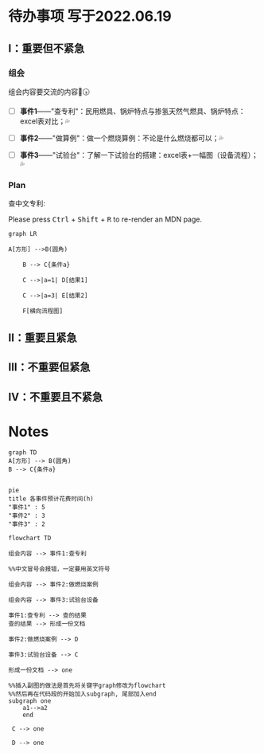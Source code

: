 # 待办事项 写于2022.06.19

## Ⅰ：重要但不紧急

### 组会

组会内容要交流的内容💬🕟

- [ ] **事件1**——"查专利"：民用燃具、锅炉特点与掺氢天然气燃具、锅炉特点：excel表对比；💦

- [ ] **事件2**——"做算例"：做一个燃烧算例：不论是什么燃烧都可以；💦

- [ ] **事件3**——"试验台"：了解一下试验台的搭建：excel表+一幅图（设备流程）；💦

### Plan

查中文专利:

 <p>Please press <kbd>Ctrl</kbd> + <kbd>Shift</kbd> + <kbd>R</kbd> to re-render an MDN page.</p>





```mermaid
graph LR

A[方形] -->B(圆角)

    B --> C{条件a}

    C -->|a=1| D[结果1]

    C -->|a=3| E[结果2]

    F[横向流程图]

```

## Ⅱ：重要且紧急



## Ⅲ：不重要但紧急



## Ⅳ：不重要且不紧急



# Notes

```mermaid
graph TD
A[方形] --> B(圆角)
B --> C{条件a}


```





```mermaid
pie
title 各事件预计花费时间(h)
"事件1" : 5
"事件2" : 3
"事件3" : 2
```

```mermaid
flowchart TD

组会内容 --> 事件1:查专利

%%中文冒号会报错，一定要用英文符号

组会内容 --> 事件2:做燃烧案例

组会内容 --> 事件3:试验台设备

事件1:查专利 --> 查的结果
查的结果 --> 形成一份文档

事件2:做燃烧案例 --> D

事件3:试验台设备 --> C

形成一份文档 --> one

%%插入副图的做法是首先将关键字graph修改为flowchart
%%然后再在代码段的开始加入subgraph, 尾部加入end
subgraph one
    a1-->a2
    end

 C --> one

 D --> one

```
